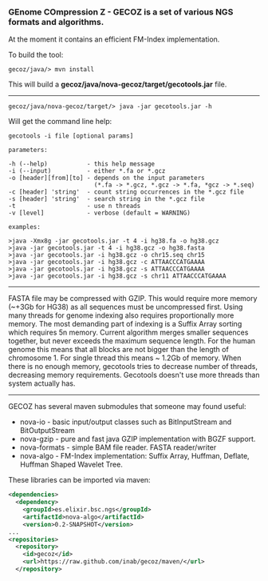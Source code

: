 ### **GE**nome **CO**mpression **Z** - **GECOZ** is a set of various NGS formats and algorithms.

At the moment it contains an efficient FM-Index implementation.  

To build the tool:
```
gecoz/java/> mvn install
```
This will build a **gecoz/java/nova-gecoz/target/gecotools.jar** file.
___
```
gecoz/java/nova-gecoz/target/> java -jar gecotools.jar -h
```
Will get the command line help:
```
gecotools -i file [optional params]

parameters:

-h (--help)           - this help message
-i (--input)          - either *.fa or *.gcz
-o [header][from][to] - depends on the input parameters
                        (*.fa -> *.gcz, *.gcz -> *.fa, *gcz -> *.seq)
-c [header] 'string'  - count string occurrences in the *.gcz file
-s [header] 'string'  - search string in the *.gcz file
-t                    - use n threads
-v [level]            - verbose (default = WARNING)

examples:

>java -Xmx8g -jar gecotools.jar -t 4 -i hg38.fa -o hg38.gcz
>java -jar gecotools.jar -t 4 -i hg38.gcz -o hg38.fasta
>java -jar gecotools.jar -i hg38.gcz -o chr15.seq chr15
>java -jar gecotools.jar -i hg38.gcz -c ATTAACCCATGAAAA
>java -jar gecotools.jar -i hg38.gcz -s ATTAACCCATGAAAA
>java -jar gecotools.jar -i hg38.gcz -s chr11 ATTAACCCATGAAAA
```
___
FASTA file may be compressed with GZIP. This would require more memory (~+3Gb for HG38) as all sequences must be uncompressed first.
Using many threads for genome indexing also requires proportionally more memory.
The most demanding part of indexing is a Suffix Array sorting which requires 5n memory.
Current algorithm merges smaller sequences together, but never exceeds the maximum sequence length.
For the human genome this means that all blocks are not bigger than the length of chromosome 1.
For single thread this means ~ 1.2Gb of memory.
When there is no enough memory, gecotools tries to decrease number of threads, decreasing memory requirements.
Gecotools doesn't use more threads than system actually has.
___
GECOZ has several maven submodules that someone may found useful:
- nova-io - basic input/output classes such as BitInputStream and BitOutputStream
- nova-gzip - pure and fast java GZIP implementation with BGZF support.
- nova-formats - simple BAM file reader. FASTA reader/writer
- nova-algo - FM-Index implementation: Suffix Array, Huffman, Deflate, Huffman Shaped Wavelet Tree.

These libraries can be imported via maven:
```xml
<dependencies>
  <dependency>
    <groupId>es.elixir.bsc.ngs</groupId>
    <artifactId>nova-algo</artifactId>
    <version>0.2-SNAPSHOT</version>
...
<repositories>
  <repository>
    <id>gecoz</id>
    <url>https://raw.github.com/inab/gecoz/maven/</url>
  </repository>
```
